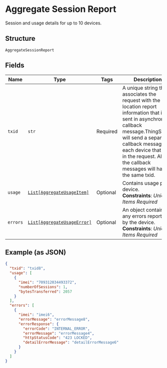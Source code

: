 
# Aggregate Session Report

Session and usage details for up to 10 devices.

## Structure

`AggregateSessionReport`

## Fields

| Name | Type | Tags | Description |
|  --- | --- | --- | --- |
| `txid` | `str` | Required | A unique string that associates the request with the location report information that is sent in asynchronous callback message.ThingSpace will send a separate callback message for each device that was in the request. All of the callback messages will have the same txid. |
| `usage` | [`List[AggregateUsageItem]`](../../doc/models/aggregate-usage-item.md) | Optional | Contains usage per device.<br>**Constraints**: *Unique Items Required* |
| `errors` | [`List[AggregateUsageError]`](../../doc/models/aggregate-usage-error.md) | Optional | An object containing any errors reported by the device.<br>**Constraints**: *Unique Items Required* |

## Example (as JSON)

```json
{
  "txid": "txid8",
  "usage": [
    {
      "imei": "709312034493372",
      "numberOfSessions": 1,
      "bytesTransferred": 2057
    }
  ],
  "errors": [
    {
      "imei": "imei6",
      "errorMessage": "errorMessage8",
      "errorResponse": {
        "errorCode": "INTERNAL_ERROR",
        "errorMessage": "errorMessage4",
        "httpStatusCode": "423 LOCKED",
        "detailErrorMessage": "detailErrorMessage6"
      }
    }
  ]
}
```

